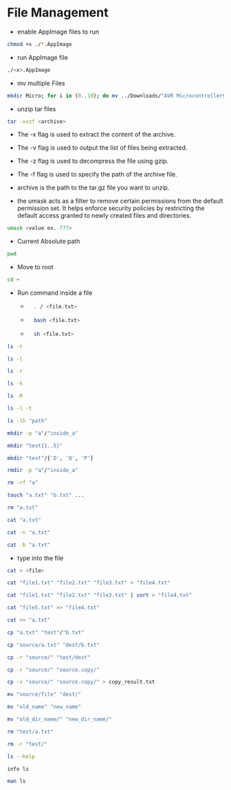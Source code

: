 # File Management
- enable AppImage files to run
```bash
chmod +x ./*.AppImage
```
- run AppImage file
```bash
./<x>.AppImage
```
- mv multiple Files
 ```bash
 mkdir Micro; for i in {0..10}; do mv ../Downloads/"AVR Microcontroller$i.pdf" ./Micro; done
```

- unzip tar files
```bash
tar -xvzf <archive>
```
  - The -x flag is used to extract the content of the archive.
  - The -v flag is used to output the list of files being extracted.
  - The -z flag is used to decompress the file using gzip.
  - The -f flag is used to specify the path of the archive file.
  - archive is the path to the tar.gz file you want to unzip.
  
- the umask acts as a filter to remove certain permissions from the default permission set. It helps enforce security policies by restricting the default access granted to newly created files and directories.
```bash
umask <value ex. 777>
```

- Current Absolute path
```bash
pwd
```

- Move to root
```bash
cd ~
```

- Run command inside a file
    - ```bash
        . / <file.txt>
      ```
    - ```bash
        bash <file.txt>
      ```
    - ```bash
        sh <file.txt>
      ```

```bash
ls -t
```

```bash
ls -l
```

```bash
ls -r
```

```bash
ls -h
```

```bash
ls -R
```

```bash
ls -l -t
```

```bash
ls -lh "path"
```

```bash
mkdir -p "a"/"inside_a"
```

```bash
mkdir "test{1..5}"
```

```bash
mkdir "test"/{'D', 'Q', 'P'}
```

```bash
rmdir -p "a"/"inside_a"
```

```bash
rm -rf "a"
```

```bash
touch "a.txt" "b.txt" ...
```

```bash
rm "a.txt"
```

```bash
cat "a.txt"
```

```bash
cat -n "a.txt"
```

```bash
cat -b "a.txt"
```

- type into the file
```bash
cat > <file>
```

```bash
cat "file1.txt" "file2.txt" "file3.txt" > "file4.txt"
```

```bash
cat "file1.txt" "file2.txt" "file3.txt" | sort > "file4.txt"
```

```bash
cat "file5.txt" >> "file4.txt"
```

```bash
cat >> "a.txt"
```

```bash
cp "a.txt" "test"/"b.txt"
```

```bash
cp "source/a.txt" "dest/b.txt"
```

```bash
cp -r "source/" "test/dest"
```

```bash
cp -r "source/" "source.copy/"
```

```bash
cp -v "source/" "source.copy/" > copy_result.txt
```

```bash
mv "source/file" "dest/"
```

```bash
mv "old_name" "new_name"
```

```bash
mv "old_dir_name/" "new_dir_name/"
```

```bash
rm "test/a.txt"
```

```bash
rm -r "test/"
```

```bash
ls --help
```

```bash
info ls
```

```bash
man ls
```
